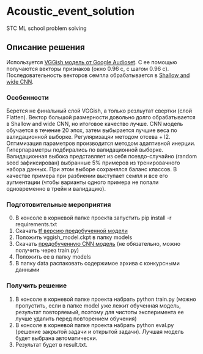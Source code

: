 # Acoustic_event_solution
STC ML school problem solving

## Описание решения
Используется [VGGish модель от Google Audioset](https://github.com/tensorflow/models/tree/master/research/audioset). С ее помощью получаются векторы признаков (окно 0.96 с, с шагом 0.96 с). Последовательность векторов семпла обрабатывается в [Shallow and wide CNN](https://arxiv.org/abs/1408.5882).


### Особенности
Берется не финальный слой VGGish, а только резльутат свертки (слой Flatten). Вектор большой размерности довольно долго обрабатывается в Shallow and wide CNN, но итоговое качество лучше.
CNN модель обучается в течение 20 эпох, затем выбырается лучшие веса по валидационной выборке. Регуляризацяи методом отсева + l2. Оптимизация параметров производится методом адаптивной инерции. Гиперпараметры подбирались по валидационной выборке. Валидационная выбока представляет из себя псевдо-случайно (random seed зафиксирован) выбранные 5% примеров из тренировачного набора данных. При этом выборе сохранялся баланс классов. В качестве примера при разбиении выступает семпл и все его аугментации (чтобы варианты одного примера не попали одновременно в трейн и валидацию).

### Подготовительные мероприятия
0) В консоле в корневой папке проекта запустить pip install -r requirements.txt
1) Скачать [tf версию предобученной модели](https://storage.googleapis.com/audioset/vggish_model.ckpt)
2) Положить vggish_model.ckpt в папку models
3) Скачать [предобученную CNN модель](https://drive.google.com/file/d/1dY2gGUSIIe4ZZfFLVUAxHDM5sisRqelA/view?usp=sharing) (не обязательно, можно получить через train.py)
4) Положить ее в папку models
5) В папку data распаковать содержимое архива с конкурсными данными

### Получить решение
1) В консоле в корневой папке проекта набрать python train.py (можно пропустить, если в папке model уже лежит обученная модель, результат повторяемый, поэтому для чистоты эксперимента ее лучше удалить перед повторением обучения)
2) В консоле в корневой папке проекта набрать python eval.py (решение закрытой задачи и открытой задачи). Лучшая модель будет выбрана автоматически.
3) Результат будет в result.txt.
 